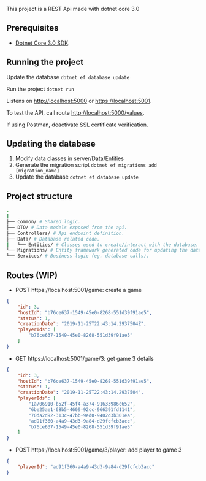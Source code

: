 This project is a REST Api made with dotnet core 3.0

## Prerequisites

* [Dotnet Core 3.0 SDK](https://dotnet.microsoft.com/download).

## Running the project

Update the database `dotnet ef database update`

Run the project `dotnet run`

Listens on [http://localhost:5000](http://localhost:5000) or [https://localhost:5001](https://localhost:5001).

To test the API, call route [http://localhost:5000/values](http://localhost:5000/values).

If using Postman, deactivate SSL certificate verification.

## Updating the database

1. Modify data classes in server/Data/Entities
2. Generate the migration script `dotnet ef migrations add [migration_name]`
3. Update the database `dotnet ef database update`

## Project structure

```sh
.
|
├── Common/ # Shared logic.
├── DTO/ # Data models exposed from the api.
├── Controllers/ # Api endpoint definition.
├── Data/ # Database related code.
|   └── Entities/ # Classes used to create/interact with the database.
└── Migrations/ # Entity framework generated code for updating the database.
└── Services/ # Business logic (eg. database calls).
```

## Routes (WIP)

- POST https://localhost:5001/game: create a game

```json
{
    "id": 3,
    "hostId": "b76ce637-1549-45e0-8268-551d39f91ae5",
    "status": 1,
    "creationDate": "2019-11-25T22:43:14.2937504Z",
    "playerIds": [
        "b76ce637-1549-45e0-8268-551d39f91ae5"
    ]
}
```

- GET https://localhost:5001/game/3: get game 3 details

```json
{
    "id": 3,
    "hostId": "b76ce637-1549-45e0-8268-551d39f91ae5",
    "status": 1,
    "creationDate": "2019-11-25T22:43:14.2937504",
    "playerIds": [
        "1a706910-b52f-45f4-a374-91633986c652",
        "6be25ae1-68b5-4609-92cc-966391fd1141",
        "70da2d92-313c-47bb-9ed0-9402d3b301ea",
        "ad91f360-a4a9-43d3-9a84-d29fcfcb3acc",
        "b76ce637-1549-45e0-8268-551d39f91ae5"
    ]
}
```

- POST https://localhost:5001/game/3/player: add player to game 3

```json
{
    "playerId": "ad91f360-a4a9-43d3-9a84-d29fcfcb3acc"
}
```